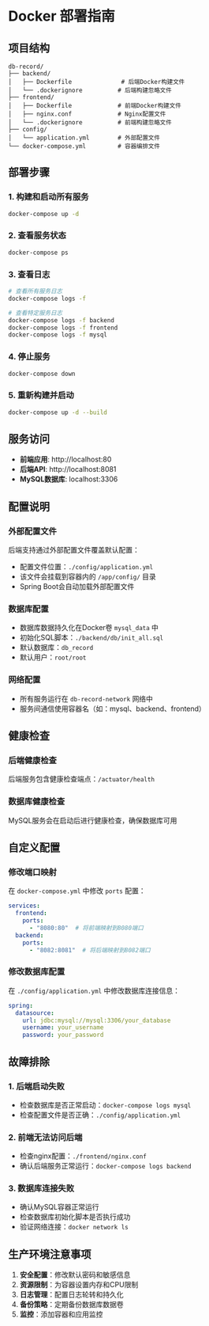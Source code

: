 # Docker 部署指南

## 项目结构
```
db-record/
├── backend/
│   ├── Dockerfile              # 后端Docker构建文件
│   └── .dockerignore          # 后端构建忽略文件
├── frontend/
│   ├── Dockerfile             # 前端Docker构建文件
│   ├── nginx.conf             # Nginx配置文件
│   └── .dockerignore          # 前端构建忽略文件
├── config/
│   └── application.yml        # 外部配置文件
└── docker-compose.yml         # 容器编排文件
```

## 部署步骤

### 1. 构建和启动所有服务
```bash
docker-compose up -d
```

### 2. 查看服务状态
```bash
docker-compose ps
```

### 3. 查看日志
```bash
# 查看所有服务日志
docker-compose logs -f

# 查看特定服务日志
docker-compose logs -f backend
docker-compose logs -f frontend
docker-compose logs -f mysql
```

### 4. 停止服务
```bash
docker-compose down
```

### 5. 重新构建并启动
```bash
docker-compose up -d --build
```

## 服务访问

- **前端应用**: http://localhost:80
- **后端API**: http://localhost:8081
- **MySQL数据库**: localhost:3306

## 配置说明

### 外部配置文件
后端支持通过外部配置文件覆盖默认配置：
- 配置文件位置：`./config/application.yml`
- 该文件会挂载到容器内的 `/app/config/` 目录
- Spring Boot会自动加载外部配置文件

### 数据库配置
- 数据库数据持久化在Docker卷 `mysql_data` 中
- 初始化SQL脚本：`./backend/db/init_all.sql`
- 默认数据库：`db_record`
- 默认用户：`root/root`

### 网络配置
- 所有服务运行在 `db-record-network` 网络中
- 服务间通信使用容器名（如：mysql、backend、frontend）

## 健康检查

### 后端健康检查
后端服务包含健康检查端点：`/actuator/health`

### 数据库健康检查
MySQL服务会在启动后进行健康检查，确保数据库可用

## 自定义配置

### 修改端口映射
在 `docker-compose.yml` 中修改 `ports` 配置：
```yaml
services:
  frontend:
    ports:
      - "8080:80"  # 将前端映射到8080端口
  backend:
    ports:
      - "8082:8081"  # 将后端映射到8082端口
```

### 修改数据库配置
在 `./config/application.yml` 中修改数据库连接信息：
```yaml
spring:
  datasource:
    url: jdbc:mysql://mysql:3306/your_database
    username: your_username
    password: your_password
```

## 故障排除

### 1. 后端启动失败
- 检查数据库是否正常启动：`docker-compose logs mysql`
- 检查配置文件是否正确：`./config/application.yml`

### 2. 前端无法访问后端
- 检查nginx配置：`./frontend/nginx.conf`
- 确认后端服务正常运行：`docker-compose logs backend`

### 3. 数据库连接失败
- 确认MySQL容器正常运行
- 检查数据库初始化脚本是否执行成功
- 验证网络连接：`docker network ls`

## 生产环境注意事项

1. **安全配置**：修改默认密码和敏感信息
2. **资源限制**：为容器设置内存和CPU限制
3. **日志管理**：配置日志轮转和持久化
4. **备份策略**：定期备份数据库数据卷
5. **监控**：添加容器和应用监控